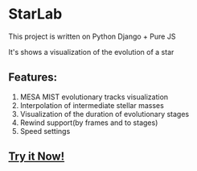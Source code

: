 # StarLab

This project is written on Python Django + Pure JS

It's shows a visualization of the evolution of a star
## Features:

1. MESA MIST evolutionary tracks visualization
2. Interpolation of intermediate stellar masses
3. Visualization of the duration of evolutionary stages
4. Rewind support(by frames and to stages)
5. Speed settings

## [Try it Now!](https://starlabs.herokuapp.com/)